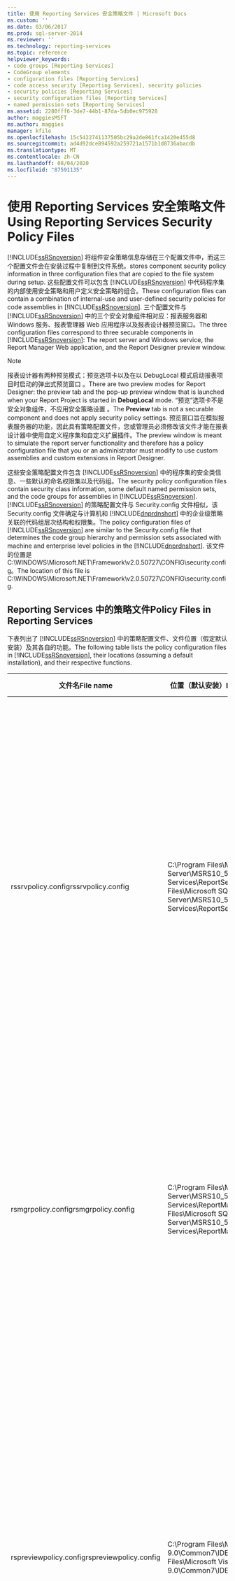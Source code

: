 ```yaml
---
title: 使用 Reporting Services 安全策略文件 | Microsoft Docs
ms.custom: ''
ms.date: 03/06/2017
ms.prod: sql-server-2014
ms.reviewer: ''
ms.technology: reporting-services
ms.topic: reference
helpviewer_keywords:
- code groups [Reporting Services]
- CodeGroup elements
- configuration files [Reporting Services]
- code access security [Reporting Services], security policies
- security policies [Reporting Services]
- security configuration files [Reporting Services]
- named permission sets [Reporting Services]
ms.assetid: 2280fff6-3de7-44b1-87da-5db0ec975928
author: maggiesMSFT
ms.author: maggies
manager: kfile
ms.openlocfilehash: 15c5422741137505bc29a2de861fca1420e455d8
ms.sourcegitcommit: ad4d92dce894592a259721a1571b1d8736abacdb
ms.translationtype: MT
ms.contentlocale: zh-CN
ms.lasthandoff: 08/04/2020
ms.locfileid: "87591135"
---
```

# <a name="using-reporting-services-security-policy-files"></a><span data-ttu-id="11985-102">使用 Reporting Services 安全策略文件</span><span class="sxs-lookup"><span data-stu-id="11985-102">Using Reporting Services Security Policy Files</span></span>
  [!INCLUDE[ssRSnoversion](../../../includes/ssrsnoversion-md.md)] <span data-ttu-id="11985-103">将组件安全策略信息存储在三个配置文件中，而这三个配置文件会在安装过程中复制到文件系统。</span><span class="sxs-lookup"><span data-stu-id="11985-103">stores component security policy information in three configuration files that are copied to the file system during setup.</span></span> <span data-ttu-id="11985-104">这些配置文件可以包含 [!INCLUDE[ssRSnoversion](../../../includes/ssrsnoversion-md.md)] 中代码程序集的内部使用安全策略和用户定义安全策略的组合。</span><span class="sxs-lookup"><span data-stu-id="11985-104">These configuration files can contain a combination of internal-use and user-defined security policies for code assemblies in [!INCLUDE[ssRSnoversion](../../../includes/ssrsnoversion-md.md)].</span></span> <span data-ttu-id="11985-105">三个配置文件与 [!INCLUDE[ssRSnoversion](../../../includes/ssrsnoversion-md.md)] 中的三个安全对象组件相对应：报表服务器和 Windows 服务、报表管理器 Web 应用程序以及报表设计器预览窗口。</span><span class="sxs-lookup"><span data-stu-id="11985-105">The three configuration files correspond to three securable components in [!INCLUDE[ssRSnoversion](../../../includes/ssrsnoversion-md.md)]: The report server and Windows service, the Report Manager Web application, and the Report Designer preview window.</span></span>  
  
> [!NOTE]  
>  <span data-ttu-id="11985-106">报表设计器有两种预览模式：预览选项卡以及在以 DebugLocal 模式启动报表项目时启动的弹出式预览窗口  。</span><span class="sxs-lookup"><span data-stu-id="11985-106">There are two preview modes for Report Designer: the preview tab and the pop-up preview window that is launched when your Report Project is started in **DebugLocal** mode.</span></span> <span data-ttu-id="11985-107">“预览”选项卡不是安全对象组件，不应用安全策略设置  。</span><span class="sxs-lookup"><span data-stu-id="11985-107">The **Preview** tab is not a securable component and does not apply security policy settings.</span></span> <span data-ttu-id="11985-108">预览窗口旨在模拟报表服务器的功能，因此具有策略配置文件，您或管理员必须修改该文件才能在报表设计器中使用自定义程序集和自定义扩展插件。</span><span class="sxs-lookup"><span data-stu-id="11985-108">The preview window is meant to simulate the report server functionality and therefore has a policy configuration file that you or an administrator must modify to use custom assemblies and custom extensions in Report Designer.</span></span>  
  
 <span data-ttu-id="11985-109">这些安全策略配置文件包含 [!INCLUDE[ssRSnoversion](../../../includes/ssrsnoversion-md.md)] 中的程序集的安全类信息、一些默认的命名权限集以及代码组。</span><span class="sxs-lookup"><span data-stu-id="11985-109">The security policy configuration files contain security class information, some default named permission sets, and the code groups for assemblies in [!INCLUDE[ssRSnoversion](../../../includes/ssrsnoversion-md.md)].</span></span> <span data-ttu-id="11985-110">[!INCLUDE[ssRSnoversion](../../../includes/ssrsnoversion-md.md)] 的策略配置文件与 Security.config 文件相似，该 Security.config 文件确定与计算机和 [!INCLUDE[dnprdnshort](../../../includes/dnprdnshort-md.md)] 中的企业级策略关联的代码组层次结构和权限集。</span><span class="sxs-lookup"><span data-stu-id="11985-110">The policy configuration files of [!INCLUDE[ssRSnoversion](../../../includes/ssrsnoversion-md.md)] are similar to the Security.config file that determines the code group hierarchy and permission sets associated with machine and enterprise level policies in the [!INCLUDE[dnprdnshort](../../../includes/dnprdnshort-md.md)].</span></span> <span data-ttu-id="11985-111">该文件的位置是 C:\WINDOWS\Microsoft.NET\Framework\v2.0.50727\CONFIG\security.config。</span><span class="sxs-lookup"><span data-stu-id="11985-111">The location of this file is C:\WINDOWS\Microsoft.NET\Framework\v2.0.50727\CONFIG\security.config.</span></span>  
  
## <a name="policy-files-in-reporting-services"></a><span data-ttu-id="11985-112">Reporting Services 中的策略文件</span><span class="sxs-lookup"><span data-stu-id="11985-112">Policy Files in Reporting Services</span></span>  
 <span data-ttu-id="11985-113">下表列出了 [!INCLUDE[ssRSnoversion](../../../includes/ssrsnoversion-md.md)] 中的策略配置文件、文件位置（假定默认安装）及其各自的功能。</span><span class="sxs-lookup"><span data-stu-id="11985-113">The following table lists the policy configuration files in [!INCLUDE[ssRSnoversion](../../../includes/ssrsnoversion-md.md)], their locations (assuming a default installation), and their respective functions.</span></span>  
  
|<span data-ttu-id="11985-114">文件名</span><span class="sxs-lookup"><span data-stu-id="11985-114">File name</span></span>|<span data-ttu-id="11985-115">位置（默认安装）</span><span class="sxs-lookup"><span data-stu-id="11985-115">Location (default installation)</span></span>|<span data-ttu-id="11985-116">说明</span><span class="sxs-lookup"><span data-stu-id="11985-116">Description</span></span>|  
|---------------|---------------------------------------|-----------------|  
|<span data-ttu-id="11985-117">rssrvpolicy.config</span><span class="sxs-lookup"><span data-stu-id="11985-117">rssrvpolicy.config</span></span>|<span data-ttu-id="11985-118">C:\Program Files\Microsoft SQL Server\MSRS10_50.MSSQLSERVER\Reporting Services\ReportServer</span><span class="sxs-lookup"><span data-stu-id="11985-118">C:\Program Files\Microsoft SQL Server\MSRS10_50.MSSQLSERVER\Reporting Services\ReportServer</span></span>|<span data-ttu-id="11985-119">报表服务器策略配置文件。</span><span class="sxs-lookup"><span data-stu-id="11985-119">The report server policy configuration file.</span></span> <span data-ttu-id="11985-120">在将报表部署到报表服务器之后，这些安全策略主要影响报表表达式和自定义程序集。</span><span class="sxs-lookup"><span data-stu-id="11985-120">These security policies primarily affect report expressions and custom assemblies once a report is deployed to a report server.</span></span> <span data-ttu-id="11985-121">此策略文件还影响部署到报表服务器的自定义数据、传递、呈现和安全扩展插件。</span><span class="sxs-lookup"><span data-stu-id="11985-121">This policy file also affects custom data, delivery, rendering and security extensions deployed to the report server.</span></span>|  
|<span data-ttu-id="11985-122">rsmgrpolicy.config</span><span class="sxs-lookup"><span data-stu-id="11985-122">rsmgrpolicy.config</span></span>|<span data-ttu-id="11985-123">C:\Program Files\Microsoft SQL Server\MSRS10_50.MSSQLSERVER\Reporting Services\ReportManager</span><span class="sxs-lookup"><span data-stu-id="11985-123">C:\Program Files\Microsoft SQL Server\MSRS10_50.MSSQLSERVER\Reporting Services\ReportManager</span></span>|<span data-ttu-id="11985-124">报表管理器策略配置文件。</span><span class="sxs-lookup"><span data-stu-id="11985-124">Report Manager policy configuration file.</span></span> <span data-ttu-id="11985-125">这些安全策略影响扩展报表管理器的所有程序集，例如用于自定义传递的订阅用户界面扩展插件。</span><span class="sxs-lookup"><span data-stu-id="11985-125">These security policies affect all assemblies that extend Report Manager; for example, subscription user interface extensions for custom delivery.</span></span>|  
|<span data-ttu-id="11985-126">rspreviewpolicy.config</span><span class="sxs-lookup"><span data-stu-id="11985-126">rspreviewpolicy.config</span></span>|<span data-ttu-id="11985-127">C:\Program Files\Microsoft Visual Studio 9.0\Common7\IDE\PrivateAssemblies</span><span class="sxs-lookup"><span data-stu-id="11985-127">C:\Program Files\Microsoft Visual Studio 9.0\Common7\IDE\PrivateAssemblies</span></span>|<span data-ttu-id="11985-128">报表设计器独立预览策略配置文件。</span><span class="sxs-lookup"><span data-stu-id="11985-128">The Report Designer stand-alone preview policy configuration file.</span></span> <span data-ttu-id="11985-129">这些安全策略影响预览和开发期间报表中使用的自定义程序集和报表表达式。</span><span class="sxs-lookup"><span data-stu-id="11985-129">These security policies affect custom assemblies and report expressions that are used in reports during preview and development.</span></span> <span data-ttu-id="11985-130">这些策略还影响部署到报表设计器的自定义扩展插件，例如事件处理扩展插件。</span><span class="sxs-lookup"><span data-stu-id="11985-130">These policies also affect custom extensions, such as data processing extensions, that are deployed to Report Designer.</span></span>|  
  
## <a name="modifying-configuration-files"></a><span data-ttu-id="11985-131">修改配置文件</span><span class="sxs-lookup"><span data-stu-id="11985-131">Modifying Configuration Files</span></span>  
 <span data-ttu-id="11985-132">将配置设置指定为 XML 元素或属性。</span><span class="sxs-lookup"><span data-stu-id="11985-132">Configuration settings are specified as either XML elements or attributes.</span></span> <span data-ttu-id="11985-133">如果您了解 XML 和配置文件，则可以使用文本编辑器或代码编辑器来修改可以由用户定义的设置。</span><span class="sxs-lookup"><span data-stu-id="11985-133">If you understand XML and configuration files, you can use a text or code editor to modify user-definable settings.</span></span> <span data-ttu-id="11985-134">安全配置文件包含有关与 [!INCLUDE[ssRSnoversion](../../../includes/ssrsnoversion-md.md)] 中策略级别关联的代码组层次结构和权限集的信息。</span><span class="sxs-lookup"><span data-stu-id="11985-134">Security configuration files contain information about the code group hierarchy and permission sets associated with a policy level in [!INCLUDE[ssRSnoversion](../../../includes/ssrsnoversion-md.md)].</span></span> <span data-ttu-id="11985-135">建议先使用 .NET Framework 配置实用工具 (Mscorcfg.msc) 或代码访问安全性策略实用工具 (Caspol.exe) 来修改 Security.config 文件中的安全策略，以确保策略更改与策略文件的有效 XML 配置元素相对应。</span><span class="sxs-lookup"><span data-stu-id="11985-135">It is recommended that you use the .NET Framework Configuration Utility (Mscorcfg.msc) or Code Access Security Policy Utility (Caspol.exe) to modify security policies in the Security.config file first, so that policy changes correspond to valid XML configuration elements for policy files.</span></span> <span data-ttu-id="11985-136">完成该操作后，可以从 Security.config 中剪切新代码组和权限集并粘贴到要向其添加代码权限的组件的策略文件。</span><span class="sxs-lookup"><span data-stu-id="11985-136">Once you have done that, you can cut and paste the new code groups and permission sets from Security.config to the policy file for the component to which you are adding code permissions.</span></span>  
  
> [!IMPORTANT]  
>  <span data-ttu-id="11985-137">进行更改之前应备份策略配置文件。</span><span class="sxs-lookup"><span data-stu-id="11985-137">You should backup your policy configuration files prior to making any changes.</span></span>  
  
 <span data-ttu-id="11985-138">使用此方法可完成两个任务。</span><span class="sxs-lookup"><span data-stu-id="11985-138">Using this approach accomplishes two things.</span></span> <span data-ttu-id="11985-139">首先，此方法使您能够使用可视化工具来为 [!INCLUDE[ssRSnoversion](../../../includes/ssrsnoversion-md.md)] 生成代码组和权限集。</span><span class="sxs-lookup"><span data-stu-id="11985-139">First, it enables you to use a visual tool to build your code groups and permission sets for [!INCLUDE[ssRSnoversion](../../../includes/ssrsnoversion-md.md)].</span></span> <span data-ttu-id="11985-140">这比从头开始编写 XML 配置元素容易得多。</span><span class="sxs-lookup"><span data-stu-id="11985-140">This is much easier than writing XML configuration elements from scratch.</span></span> <span data-ttu-id="11985-141">其次，此方法确保不会用格式不正确的 XML 元素和属性损坏安全策略配置文件。</span><span class="sxs-lookup"><span data-stu-id="11985-141">Secondly, it ensures that you do not corrupt the security policy configuration files with malformed XML elements and attributes.</span></span> <span data-ttu-id="11985-142">有关代码访问安全性策略实用工具的详细信息，请参阅 MSDN 上的“Using Reporting Services Security Policy Files”（使用 Reporting Services 安全策略文件）。</span><span class="sxs-lookup"><span data-stu-id="11985-142">For more information about the Code Access Security Policy Utility, see Using Reporting Services Security Policy Files on MSDN.</span></span>  
  
 <span data-ttu-id="11985-143">在修改策略配置文件之前，您应该阅读本节和相关主题中的所有信息。</span><span class="sxs-lookup"><span data-stu-id="11985-143">Before modifying policy configuration files, you should read all the information available in this section and related topics.</span></span> <span data-ttu-id="11985-144">修改 [!INCLUDE[ssRSnoversion](../../../includes/ssrsnoversion-md.md)] 的策略配置可能对 [!INCLUDE[ssRSnoversion](../../../includes/ssrsnoversion-md.md)] 组件如何执行外部代码模块具有重大的安全影响。</span><span class="sxs-lookup"><span data-stu-id="11985-144">Modifying the policy configuration of [!INCLUDE[ssRSnoversion](../../../includes/ssrsnoversion-md.md)] can have a significant security impact on how [!INCLUDE[ssRSnoversion](../../../includes/ssrsnoversion-md.md)] components execute external code modules.</span></span>  
  
## <a name="placement-of-codegroup-elements-for-extensions"></a><span data-ttu-id="11985-145">扩展插件的 CodeGroup 元素的位置</span><span class="sxs-lookup"><span data-stu-id="11985-145">Placement of CodeGroup Elements for Extensions</span></span>  
 <span data-ttu-id="11985-146">安全策略文件中 CodeGroup 元素的位置非常重要。</span><span class="sxs-lookup"><span data-stu-id="11985-146">The placement of CodeGroup elements in a security policy file is important.</span></span> <span data-ttu-id="11985-147">对于您开发的扩展插件和自定义程序集，建议将自定义代码组紧靠在 URL 成员身份“$CodeGen$/\*”的现有条目的下面，如下所示：</span><span class="sxs-lookup"><span data-stu-id="11985-147">For extensions and custom assemblies that you develop, it is recommended that you place your custom code groups directly below the existing entry for the URL membership "$CodeGen$/\*", as indicated by the following:</span></span>  
  
```  
<CodeGroup  
    class="UnionCodeGroup"  
    version="1"  
    PermissionSetName="FullTrust">  
    <IMembershipCondition   
        class="UrlMembershipCondition"  
        version="1"  
        Url="$CodeGen$/*"  
    />  
</CodeGroup>  
<CodeGroup   
    class="UnionCodeGroup"  
    version="1"  
    PermissionSetName="FullTrust"  
    Name="MyCustomCodeGroup"  
    Description="Code group for my custom extension">  
        <IMembershipCondition class="UrlMembershipCondition"  
        version="1"  
        Url="C:\Program Files\Microsoft SQL Server\MSSQL\Reporting Services\ReportServer\bin\MyAssembly.dll"  
        />  
</CodeGroup>  
```  
  
 <span data-ttu-id="11985-148">可以逐个添加其他代码组。</span><span class="sxs-lookup"><span data-stu-id="11985-148">Additional code groups can be added one after another.</span></span>  
  
## <a name="see-also"></a><span data-ttu-id="11985-149">另请参阅</span><span class="sxs-lookup"><span data-stu-id="11985-149">See Also</span></span>  
 [<span data-ttu-id="11985-150">了解安全策略</span><span class="sxs-lookup"><span data-stu-id="11985-150">Understanding Security Policies</span></span>](understanding-security-policies.md)  
  
  

